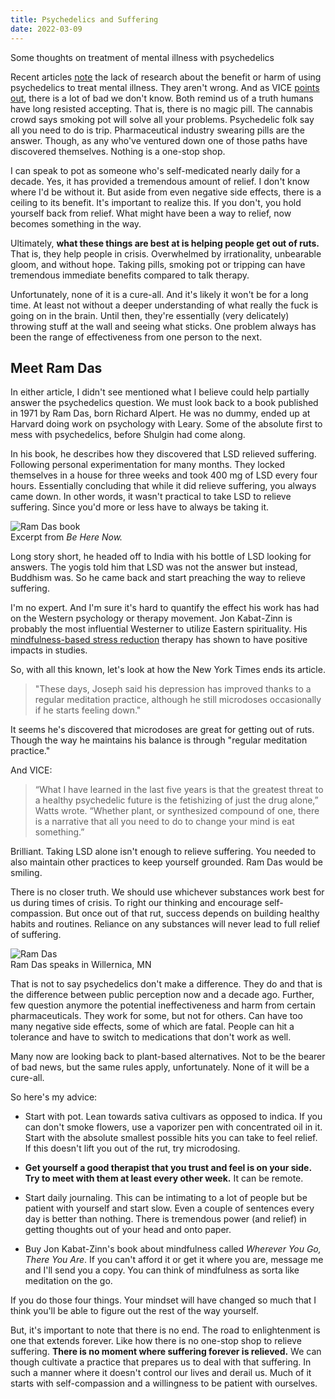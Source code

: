 ```yaml
---
title: Psychedelics and Suffering
date: 2022-03-09
---
```


<!-- Excerpt Start -->
Some thoughts on treatment of mental illness with psychedelics
<!-- Excerpt End -->

Recent articles [note](https://www.nytimes.com/2022/02/28/well/mind/microdosing-psychedelics.html) the lack of research about the benefit or harm of using psychedelics to treat mental illness. They aren't wrong. And as VICE [points out](https://www.vice.com/en/article/m7vxm8/its-time-to-start-studying-the-downside-of-psychedelics), there is a lot of bad we don't know. Both remind us of a truth humans have long resisted accepting. That is, there is no magic pill. The cannabis crowd says smoking pot will solve all your problems. Psychedelic folk say all you need to do is trip. Pharmaceutical industry swearing pills are the answer. Though, as any who've ventured down one of those paths have discovered themselves. Nothing is a one-stop shop.

I can speak to pot as someone who's self-medicated nearly daily for a decade. Yes, it has provided a tremendous amount of relief. I don't know where I'd be without it. But aside from even negative side effects, there is a ceiling to its benefit. It's important to realize this. If you don't, you hold yourself back from relief. What might have been a way to relief, now becomes something in the way.

Ultimately, **what these things are best at is helping people get out of ruts.** That is, they help people in crisis. Overwhelmed by irrationality, unbearable gloom, and without hope. Taking pills, smoking pot or tripping can have tremendous immediate benefits compared to talk therapy.

Unfortunately, none of it is a cure-all. And it's likely it won't be for a long time. At least not without a deeper understanding of what really the fuck is going on in the brain. Until then, they're essentially (very delicately) throwing stuff at the wall and seeing what sticks. One problem always has been the range of effectiveness from one person to the next.

## Meet Ram Das

In either article, I didn't see mentioned what I believe could help partially answer the psychedelics question. We must look back to a book published in 1971 by Ram Das, born Richard Alpert. He was no dummy, ended up at Harvard doing work on psychology with Leary. Some of the absolute first to mess with psychedelics, before Shulgin had come along.


In his book, he describes how they discovered that LSD relieved suffering. Following personal experimentation for many months. They locked themselves in a house for three weeks and took 400 mg of LSD every four hours. Essentially concluding that while it did relieve suffering, you always came down. In other words, it wasn't practical to take LSD to relieve suffering. Since you'd more or less have to always be taking it.

<img src="/assets/images/ram-das-1.jpg" alt="Ram Das book">
<div class="caption">Excerpt from <em>Be Here Now.</em></div>

Long story short, he headed off to India with his bottle of LSD looking for answers. The yogis told him that LSD was not the answer but instead, Buddhism was. So he came back and start preaching the way to relieve suffering. 


I'm no expert. And I'm sure it's hard to quantify the effect his work has had on the Western psychology or therapy movement. Jon Kabat-Zinn is probably the most influential Westerner to utilize Eastern spirituality. His [mindfulness-based stress reduction](https://en.wikipedia.org/wiki/Mindfulness-based_stress_reduction) therapy has shown to have positive impacts in studies.


So, with all this known, let's look at how the New York Times ends its article. 


> "These days, Joseph said his depression has improved thanks to a regular meditation practice, although he still microdoses occasionally if he starts feeling down."


It seems he's discovered that microdoses are great for getting out of ruts. Though the way he maintains his balance is through "regular meditation practice."

And VICE:


> “What I have learned in the last five years is that the greatest threat to a healthy psychedelic future is the fetishizing of just the drug alone,” Watts wrote. “Whether plant, or synthesized compound of one, there is a narrative that all you need to do to change your mind is eat something.” 


Brilliant. Taking LSD alone isn't enough to relieve suffering. You needed to also maintain other practices to keep yourself grounded. Ram Das would be smiling.


There is no closer truth. We should use whichever substances work best for us during times of crisis. To right our thinking and encourage self-compassion. But once out of that rut, success depends on building healthy habits and routines. Reliance on any substances will never lead to full relief of suffering.


<img src="/assets/images/ram-das-2.jpg" alt="Ram Das">
<div class="caption">Ram Das speaks in Willernica, MN</div>


That is not to say psychedelics don't make a difference. They do and that is the difference between public perception now and a decade ago. Further, few question anymore the potential ineffectiveness and harm from certain pharmaceuticals. They work for some, but not for others. Can have too many negative side effects, some of which are fatal. People can hit a tolerance and have to switch to medications that don't work as well. 

Many now are looking back to plant-based alternatives. Not to be the bearer of bad news, but the same rules apply, unfortunately. None of it will be a cure-all.

So here's my advice:

- Start with pot. Lean towards sativa cultivars as opposed to indica. If you can don't smoke flowers, use a vaporizer pen with concentrated oil in it. Start with the absolute smallest possible hits you can take to feel relief. If this doesn't lift you out of the rut, try microdosing.

- **Get yourself a good therapist that you trust and feel is on your side. Try to meet with them at least every other week.** It can be remote.

- Start daily journaling. This can be intimating to a lot of people but be patient with yourself and start slow. Even a couple of sentences every day is better than nothing. There is tremendous power (and relief) in getting thoughts out of your head and onto paper. 

- Buy Jon Kabat-Zinn's book about mindfulness called _Wherever You Go, There You Are_. If you can't afford it or get it where you are, message me and I'll send you a copy. You can think of mindfulness as sorta like meditation on the go. 

If you do those four things. Your mindset will have changed so much that I think you'll be able to figure out the rest of the way yourself.

But, it's important to note that there is no end. The road to enlightenment is one that extends forever. Like how there is no one-stop shop to relieve suffering. **There is no moment where suffering forever is relieved.** We can though cultivate a practice that prepares us to deal with that suffering. In such a manner where it doesn't control our lives and derail us. Much of it starts with self-compassion and a willingness to be patient with ourselves.